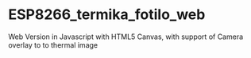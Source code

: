 # ESP8266_termika_fotilo_web
Web Version in Javascript with HTML5 Canvas, with support of Camera overlay to to thermal image

